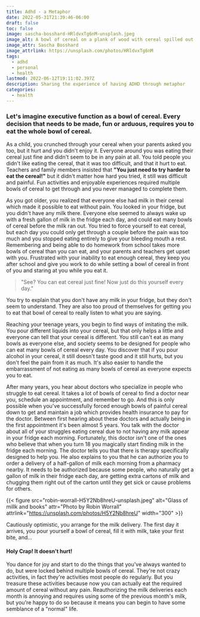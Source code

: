 ```yaml
---
title: Adhd - a Metaphor
date: 2022-05-31T21:39:46-06:00
draft: false
toc: false
image: sascha-bosshard-HRldvxTg6nM-unsplash.jpeg
image_alt: A bowl of cereal on a plank of wood with cereal spilled out
image_attr: Sascha Bosshard
image_attrlink: https://unsplash.com/photos/HRldvxTg6nM
tags:
  - adhd
  - personal
  - health
lastmod: 2022-06-12T19:11:02.397Z
description: Sharing the experience of having ADHD through metaphor
categories:
  - health
---
```


### Let's imagine executive function as a bowl of cereal. Every decision that needs to be made, fun or arduous, requires you to eat the whole bowl of cereal.

As a child, you crunched through your cereal when your parents asked you too, but it hurt and you didn't enjoy it. Everyone around you was eating their cereal just fine and didn't seem to be in any pain at all. You told people you didn't like eating the cereal, that it was too difficult, and that it hurt to eat. Teachers and family members insisted that **"You just need to try harder to eat the cereal!"** but it didn't matter how hard you tried, it still was difficult and painful. Fun activities and enjoyable experiences required multiple bowls of cereal to get through and you never managed to complete them.

As you got older, you realized that everyone else had milk in their cereal which made it possible to eat without pain. You looked in your fridge, but you didn't have any milk there. Everyone else seemed to always wake up with a fresh gallon of milk in the fridge each day, and could eat many bowls of cereal before the milk ran out. You tried to force yourself to eat cereal, but each day you could only get through a couple before the pain was too much and you stopped eating entirely to give your bleeding mouth a rest. Remembering and being able to do homework from school takes more bowls of cereal than you can eat, and your parents and teachers get upset with you. Frustrated with your inability to eat enough cereal, they keep you after school and give you work to do while setting a bowl of cereal in front of you and staring at you while you eat it.

> "See? You can eat cereal just fine! Now just do this yourself every day."

You try to explain that you don't have any milk in your fridge, but they don't seem to understand. They are also too proud of themselves for getting you to eat that bowl of cereal to really listen to what you are saying.

Reaching your teenage years, you begin to find ways of imitating the milk. You pour different liquids into your cereal, but that only helps a little and everyone can tell that your cereal is different. You still can't eat as many bowls as everyone else, and society seems to be designed for people who can eat many bowls of cereal every day. You discover that if you pour alcohol in your cereal, it still doesn't taste good and it still hurts, but you don't feel the pain from it as much. It's also easier to handle the embarrassment of not eating as many bowls of cereal as everyone expects you to eat.

After many years, you hear about doctors who specialize in people who struggle to eat cereal. It takes a lot of bowls of cereal to find a doctor near you, schedule an appointment, and remember to go. And this is only possible when you've successfully forced enough bowls of painful cereal down to get and maintain a job which provides health insurance to pay for the doctor. Between first hearing about these doctors and actually being in the first appointment it's been almost 5 years. You talk with the doctor about all of your struggles eating cereal due to not having any milk appear in your fridge each morning. Fortunately, this doctor isn't one of the ones who believe that when you turn 18 you magically start finding milk in the fridge each morning. The doctor tells you that there is therapy specifically designed to help you. He also explains to you that he can authorize you to order a delivery of a half-gallon of milk each morning from a pharmacy nearby. It needs to be authorized because some people, who naturally get a gallon of milk in their fridge each day, are getting extra cartons of milk and chugging them right out of the carton until they get sick or cause problems for others.

{{< figure src="robin-worrall-H5Y2Nb8hreU-unsplash.jpeg" alt="Glass of millk and books" attr="Photo by Robin Worrall" attrlink="https://unsplash.com/photos/H5Y2Nb8hreU" width="300" >}}

Cautiously optimistic, you arrange for the milk delivery. The first day it arrives, you pour yourself a bowl of cereal, fill it with milk, take your first bite, and...

#### Holy Crap! It doesn't hurt!

You dance for joy and start to do the things that you've always wanted to do, but were locked behind multiple bowls of cereal. They're not crazy activities, in fact they're activities most people do regularly. But you treasure these activities because now you can actually eat the required amount of cereal without any pain. Reauthorizing the milk deliveries each month is annoying and requires using some of the previous month's milk, but you're happy to do so because it means you can begin to have some semblance of a "normal" life.

